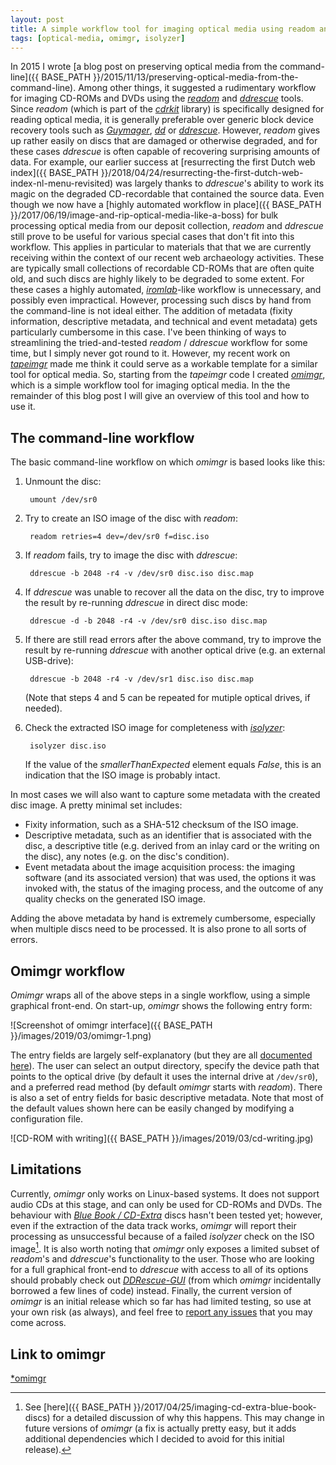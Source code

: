 ```yaml
---
layout: post
title: A simple workflow tool for imaging optical media using readom and ddrescue
tags: [optical-media, omimgr, isolyzer]
---
```


In 2015 I wrote [a blog post on preserving optical media from the command-line]({{ BASE_PATH }}/2015/11/13/preserving-optical-media-from-the-command-line). Among other things, it suggested a rudimentary workflow for imaging CD-ROMs and DVDs using the [*readom*](http://linux.die.net/man/1/readom) and [*ddrescue*](http://linux.die.net/man/1/ddrescue) tools. Since *readom* (which is part of the [*cdrkit*](https://en.wikipedia.org/wiki/Cdrkit) library) is specifically designed for reading optical media, it is generally preferable over generic block device recovery tools such as [*Guymager*](https://guymager.sourceforge.io/), [*dd*](http://linux.die.net/man/1/dd) or [*ddrescue*](http://linux.die.net/man/1/ddrescue). However, *readom* gives up rather easily on discs that are damaged or otherwise degraded, and for these cases *ddrescue* is often capable of recovering surprising amounts of data. For example, our earlier success at [resurrecting the first Dutch web index]({{ BASE_PATH }}/2018/04/24/resurrecting-the-first-dutch-web-index-nl-menu-revisited) was largely thanks to *ddrescue*'s ability to work its magic on the degraded CD-recordable that contained the source data. Even though we now have a [highly automated workflow in place]({{ BASE_PATH }}/2017/06/19/image-and-rip-optical-media-like-a-boss) for bulk processing optical media from our deposit collection, *readom* and *ddrescue* still prove to be useful for various special cases that don't fit into this workflow. This applies in particular to materials that that we are currently receiving within the context of our recent web archaeology activities. These are typically small collections of recordable CD-ROMs that are often quite old, and such discs are highly likely to be degraded to some extent. For these cases a highly automated, [*iromlab*](https://github.com/KBNLresearch/iromlab)-like workflow is unnecessary, and possibly even impractical. However, processing such discs by hand from the command-line is not ideal either. The addition of metadata (fixity information, descriptive metadata, and technical and event metadata) gets particularly cumbersome in this case. I've been thinking of ways to streamlining the tried-and-tested *readom*  / *ddrescue* workflow for some time, but I simply never got round to it. However, my recent work on [*tapeimgr*](https://github.com/KBNLresearch/tapeimgr) made me think it could serve as a workable template for a similar tool for optical media. So, starting from the *tapeimgr* code I created [*omimgr*](https://github.com/KBNLresearch/omimgr), which is a simple workflow tool for imaging optical media. In the the remainder of this blog post I will give an overview of this tool and how to use it.

<!-- more -->

## The command-line workflow

The basic command-line workflow on which *omimgr* is based looks like this:

1. Unmount the disc:

        umount /dev/sr0

2. Try to create an ISO image of the disc with *readom*:

        readom retries=4 dev=/dev/sr0 f=disc.iso

3. If *readom* fails, try to image the disc with *ddrescue*:

        ddrescue -b 2048 -r4 -v /dev/sr0 disc.iso disc.map

4. If *ddrescue* was unable to recover all the data on the disc, try to improve the result by re-running *ddrescue* in direct disc mode:

        ddrescue -d -b 2048 -r4 -v /dev/sr0 disc.iso disc.map

5. If there are still read errors after the above command, try to improve the result by re-running *ddrescue* with another optical drive (e.g. an external USB-drive):

        ddrescue -b 2048 -r4 -v /dev/sr1 disc.iso disc.map

    (Note that steps 4 and 5 can be repeated for mutiple optical drives, if needed).

6. Check the extracted ISO image for completeness with [*isolyzer*](https://github.com/KBNLresearch/isolyzer):

        isolyzer disc.iso

    If the value of the *smallerThanExpected* element equals *False*, this is an indication that the ISO image is probably intact.

In most cases we will also want to capture some metadata with the created disc image. A pretty minimal set includes:

- Fixity information, such as a SHA-512 checksum of the ISO image.
- Descriptive metadata, such as an identifier that is associated with the disc, a descriptive title (e.g. derived from an inlay card or the writing on the disc), any notes (e.g. on the disc's condition).
- Event metadata about the image acquisition process: the imaging software (and its associated version) that was used, the options it was invoked with, the status of the imaging process, and the outcome of any quality checks on the generated ISO image.

Adding the above metadata by hand is extremely cumbersome, especially when multiple discs need to be processed. It is also prone to all sorts of errors.

## Omimgr workflow

*Omimgr* wraps all of the above steps in a single workflow, using a simple graphical front-end. On start-up, *omimgr* shows the following entry form:

![Screenshot of omimgr interface]({{ BASE_PATH }}/images/2019/03/omimgr-1.png)

The entry fields are largely self-explanatory (but they are all [documented here](https://github.com/KBNLresearch/omimgr)). The user can select an output directory, specify the device path that points to the optical drive (by default it uses the internal drive at `/dev/sr0`), and a  preferred read method (by default *omimgr* starts with *readom*). There is also a set of entry fields for basic descriptive metadata. Note that most of the default values shown here can be easily changed by modifying a configuration file. 

![CD-ROM with writing]({{ BASE_PATH }}/images/2019/03/cd-writing.jpg)

## Limitations

Currently, *omimgr* only works on Linux-based systems. It does not support audio CDs at this stage, and can only be used for CD-ROMs and DVDs. The behaviour with [*Blue Book / CD-Extra*](https://en.wikipedia.org/wiki/Blue_Book_(CD_standard)) discs hasn't been tested yet; however, even if the extraction of the data track works, *omimgr* will report their processing as unsuccessful because of a failed *isolyzer* check on the ISO image[^1]. It is also worth noting that *omimgr* only exposes a limited subset of *readom*'s  and *ddrescue*'s functionality to the user. Those who are looking for a full graphical front-end to *ddrescue* with access to all of its options should probably check out [*DDRescue-GUI*](https://launchpad.net/ddrescue-gui) (from which *omimgr* incidentally borrowed a few lines of code) instead. Finally, the current version of *omimgr* is an initial release which so far has had limited testing, so use at your own risk (as always), and feel free to [report any issues](https://github.com/KBNLresearch/omimgr/issues) that you may come across. 

## Link to omimgr

[*omimgr](https://github.com/KBNLresearch/omimgr)


[^1]: See [here]({{ BASE_PATH }}/2017/04/25/imaging-cd-extra-blue-book-discs) for a detailed discussion of why this happens. This may change in future versions of *omimgr* (a fix is actually pretty easy, but it adds additional dependencies which I decided to avoid for this initial release).